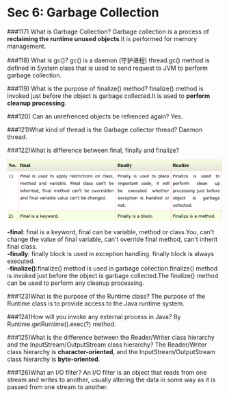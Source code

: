 # Sec 6: Garbage Collection

###117) What is Garbage Collection?
Garbage collection is a process of **reclaiming the runtime unused objects**.It is performed for memory management.

###118) What is gc()?
gc() is a daemon (守护进程) thread.gc() method is defined in System class that is used to send request to JVM to perform garbage collection.

###119) What is the purpose of finalize() method?
finalize() method is invoked just before the object is garbage collected.It is used to **perform cleanup processing**.

###120) Can an unrefrenced objects be refrenced again?
Yes.

###121)What kind of thread is the Garbage collector thread?
Daemon thread.

###122)What is difference between final, finally and finalize?

![](sec2_29.png)

**-final**: final is a keyword, final can be variable, method or class.You, can't change the value of final variable, can't override final method, can't inherit final class.  
**-finally**: finally block is used in exception handling. finally block is always executed.  
**-finalize()**:finalize() method is used in garbage collection.finalize() method is invoked just before the object is garbage collected.The finalize() method can be used to perform any cleanup processing.

###123)What is the purpose of the Runtime class?
The purpose of the Runtime class is to provide access to the Java runtime system.


###124)How will you invoke any external process in Java?
By Runtime.getRuntime().exec(?) method.

###125)What is the difference between the Reader/Writer class hierarchy and the InputStream/OutputStream class hierarchy?
The Reader/Writer class hierarchy is **character-oriented**, and the InputStream/OutputStream class hierarchy is **byte-oriented**.


###126)What an I/O filter?
An I/O filter is an object that reads from one stream and writes to another, usually altering the data in some way as it is passed from one stream to another.








